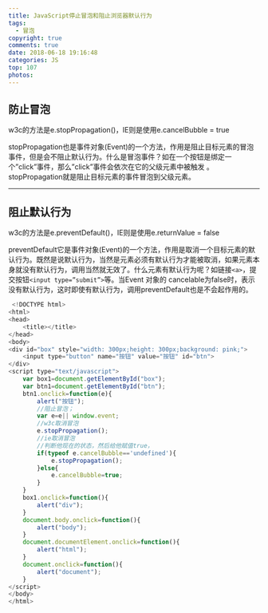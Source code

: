 ```yaml
---
title: JavaScript停止冒泡和阻止浏览器默认行为
tags:
  - 冒泡
copyright: true
comments: true
date: 2018-06-18 19:16:48
categories: JS
top: 107
photos:
---
```


## 防止冒泡

w3c的方法是e.stopPropagation()，IE则是使用e.cancelBubble = true

stopPropagation也是事件对象(Event)的一个方法，作用是阻止目标元素的冒泡事件，但是会不阻止默认行为。什么是冒泡事件？如在一个按钮是绑定一个”click”事件，那么”click”事件会依次在它的父级元素中被触发 。stopPropagation就是阻止目标元素的事件冒泡到父级元素。

---
<!-- more -->

## 阻止默认行为

w3c的方法是e.preventDefault()，IE则是使用e.returnValue = false

preventDefault它是事件对象(Event)的一个方法，作用是取消一个目标元素的默认行为。既然是说默认行为，当然是元素必须有默认行为才能被取消，如果元素本身就没有默认行为，调用当然就无效了。什么元素有默认行为呢？如链接`<a>`，提交按钮`<input type=”submit”>`等。当Event 对象的 cancelable为false时，表示没有默认行为，这时即使有默认行为，调用preventDefault也是不会起作用的。

```javascript
 <!DOCTYPE html>
<html>
<head>
	<title></title>
</head>
<body>
<div id="box" style="width: 300px;height: 300px;background: pink;">
	<input type="button" name="按钮" value="按钮" id="btn">
</div>
<script type="text/javascript">
	var box1=document.getElementById("box");
	var btn1=document.getElementById("btn");
	btn1.onclick=function(e){
		alert("按钮");
		//阻止冒泡；
		var e=e|| window.event;
		//w3c取消冒泡
		e.stopPropagation();
		//ie取消冒泡
		//判断他现在的状态，然后给他赋值true，
		if(typeof e.cancelBubble=='undefined'){
			e.stopPropagation();
		}else{
			e.cancelBubble=true;
		}
	}
	box1.onclick=function(){
		alert("div");
	}
	document.body.onclick=function(){
		alert("body");
	}
	document.documentElement.onclick=function(){
		alert("html");
	}
	document.onclick=function(){
		alert("document");
	}
</script>
</body>
</html>
```
